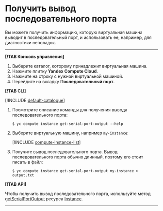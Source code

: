 # Получить вывод последовательного порта

Вы можете получить информацию, которую виртуальная машина выводит в последовательный порт, и использовать ее, например, для диагностики неполадок.

---

**[!TAB Консоль управления]**

1. Выберите каталог, которому принадлежит виртуальная машина.
1. Нажмите плитку **Yandex Compute Cloud**.
1. Нажмите на строку с нужной виртуальной машиной.
1. Перейдите на вкладку **Последовательный порт**.

**[!TAB CLI]**

[!INCLUDE [default-catalogue](../../../_includes/default-catalogue.md)]

1. Посмотрите описание команды для получения вывода последовательного порта:

    ```
    $ yc compute instance get-serial-port-output --help
    ```

1. Выберите виртуальную машину, например `my-instance`:

    [!INCLUDE [compute-instance-list](../../_includes_service/compute-instance-list.md)]

1. Получите вывод последовательного порта. Вывод последовательного порта обычно длинный, поэтому его стоит писать в файл:

    ```
    $ yc compute instance get-serial-port-output my-instance > output.txt
    ```

**[!TAB API]**

Чтобы получить вывод последовательного порта, используйте метод [getSerialPortOutput](../../api-ref/Instance/getSerialPortOutput.md) ресурса [Instance](../../api-ref/Instance/index.md).

---
